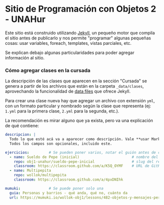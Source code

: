 # Sitio de Programación con Objetos 2 - UNAHur

Este sitio está construido utilizando [Jekyll](https://jekyllrb.com/), un pequeño motor que compila el sitio antes de publicarlo y nos permite "programar" algunas pequeñas cosas: usar variables, foreach, templates, vistas parciales, etc.

Se explican debajo algunas particularidades para poder agregar información al sitio.

### Cómo agregar clases en la cursada

La descripción de las clases que aparecen en la sección "Cursada" se genera a partir de los archivos que están en la carpeta `_data/clases`, aprovechando la funcionalidad de [data files](https://jekyllrb.com/docs/datafiles/) que ofrece Jekyll.

Para crear una clase nueva hay que agregar un archivo con extensión `yml`, con un formato particular y nombrado según la clase que representa (ej: `1.yml` para la primera clase, `2.yml` para la segunda, etc.).

La recomendación es mirar alguno que ya exista, pero va una explicación de qué contiene:

```yml
descripcion: |
  Todo lo que esté acá va a aparecer como descripción. Vale **usar Markdown**.
  Todos los campos son opcionales, incluido este.

ejercicios:         # Se pueden poner varios, notar el guión antes de cada item
  - name: Sueldo de Pepe (inicial)                        # nombre del ejercicio
    repo: obj1-unahur/sueldo-pepe-inicial                 # slug del repo GitHub (o sea, lo que viene después de github.com/...)
    classroom: https://classroom.github.com/a/K5Q_OYMF    # URL de GitHub Classroom
  - name: Multipepita                                     
    repo: wollok/multipepita
    classroom: https://classroom.github.com/a/4pxDNIhk

mumuki:             # Se puede poner solo una
  guia: Personas y barrios - qué anda, qué no, cuánto da
  url: https://mumuki.io/wollok-obj1/lessons/482-objetos-y-mensajes-personas-y-barrios-que-anda-que-no-cuanto-da
```
